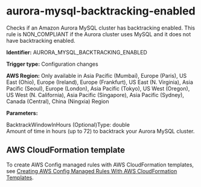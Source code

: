 # aurora\-mysql\-backtracking\-enabled<a name="aurora-mysql-backtracking-enabled"></a>

Checks if an Amazon Aurora MySQL cluster has backtracking enabled\. This rule is NON\_COMPLIANT if the Aurora cluster uses MySQL and it does not have backtracking enabled\. 

**Identifier:** AURORA\_MYSQL\_BACKTRACKING\_ENABLED

**Trigger type:** Configuration changes

**AWS Region:** Only available in Asia Pacific \(Mumbai\), Europe \(Paris\), US East \(Ohio\), Europe \(Ireland\), Europe \(Frankfurt\), US East \(N\. Virginia\), Asia Pacific \(Seoul\), Europe \(London\), Asia Pacific \(Tokyo\), US West \(Oregon\), US West \(N\. California\), Asia Pacific \(Singapore\), Asia Pacific \(Sydney\), Canada \(Central\), China \(Ningxia\) Region

**Parameters:**

BacktrackWindowInHours \(Optional\)Type: double  
Amount of time in hours \(up to 72\) to backtrack your Aurora MySQL cluster\.

## AWS CloudFormation template<a name="w2aac12c31c27b9c33c15"></a>

To create AWS Config managed rules with AWS CloudFormation templates, see [Creating AWS Config Managed Rules With AWS CloudFormation Templates](aws-config-managed-rules-cloudformation-templates.md)\.